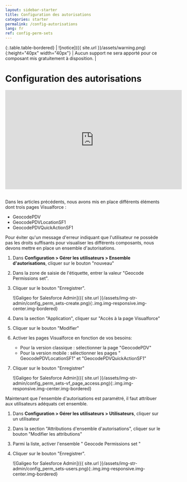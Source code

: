 ```yaml
---
layout: sidebar-starter
title: Configuration des autorisations
categories: starter
permalink: /config-autorisations
lang: fr
ref: config-perm-sets
---
```


{:.table.table-bordered}
| ![notice]({{ site.url }}/assets/warning.png){:height="40px" width="40px"}  | Aucun support ne sera apporté pour ce composant mis gratuitement à disposition. |

# Configuration des autorisations

<iframe style="display:block;" class="img-center" width="560" height="315" src="https://www.youtube.com/embed/ZzB3Q2XV9xA" frameborder="0" allowfullscreen></iframe>
<br/>

Dans les articles précédents, nous avons mis en place différents éléments dont trois pages Visualforce :
- GeocodePDV
- GeocodePDVLocationSF1
- GeocodePDVQuickActionSF1

Pour éviter qu'un message d'erreur indiquant que l'utilisateur ne possède pas les droits suffisants pour visualiser les différents composants, nous devons mettre en place un ensemble d'autorisations.

1.	Dans **Configuration > Gérer les utilisateurs > Ensemble d'autorisations**, cliquer sur le bouton "nouveau"
2.	Dans la zone de saisie de l'étiquette, entrer la valeur "Geocode Permissions set".
3.	Cliquer sur le bouton "Enregistrer".

	![Galigeo for Salesforce Admin]({{ site.url }}/assets/img-str-admin/config_perm_sets-create.png){:.img.img-responsive.img-center.img-bordered}

4.	Dans la section "Application", cliquer sur "Accès à la page Visualforce"
5.	Cliquer sur le bouton "Modifier"
6.	Activer les pages Visualforce en fonction de vos besoins:
	- Pour la version classique : sélectionner la page "GeocodePDV"
	- Pour la version mobile : sélectionner les pages " GeocodePDVLocationSF1" et "GeocodePDVQuickActionSF1"
7.	Cliquer sur le bouton "Enregistrer"

	![Galigeo for Salesforce Admin]({{ site.url }}/assets/img-str-admin/config_perm_sets-vf_page_access.png){:.img.img-responsive.img-center.img-bordered}

Maintenant que l'ensemble d'autorisations est paramétré, il faut attribuer aux utilisateurs adéquats cet ensemble.

1.	Dans **Configuration > Gérer les utilisateurs > Utilisateurs**, cliquer sur un utilisateur
2.	Dans la section "Attributions d'ensemble d'autorisations", cliquer sur le bouton "Modifier les attributions"
3.	Parmi la liste, activer l'ensemble " Geocode Permissions set "
4.	Cliquer sur le bouton "Enregistrer".

	![Galigeo for Salesforce Admin]({{ site.url }}/assets/img-str-admin/config_perm_sets-users.png){:.img.img-responsive.img-center.img-bordered}

